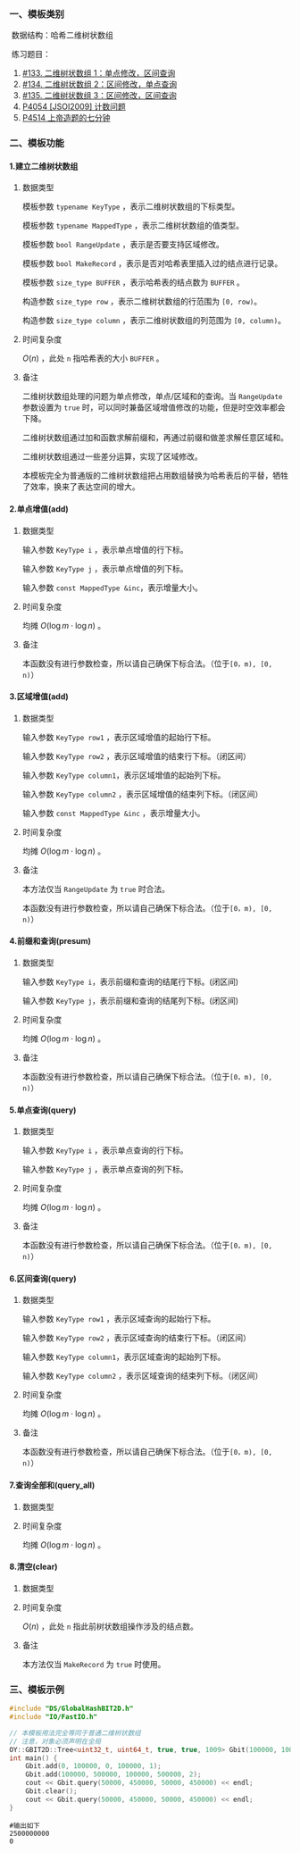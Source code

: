 ### 一、模板类别

​	数据结构：哈希二维树状数组

​	练习题目：

1. [#133. 二维树状数组 1：单点修改，区间查询](https://loj.ac/p/133)
2. [#134. 二维树状数组 2：区间修改，单点查询](https://loj.ac/p/134)
3. [#135. 二维树状数组 3：区间修改，区间查询](https://loj.ac/p/135)
4. [P4054 [JSOI2009] 计数问题](https://www.luogu.com.cn/problem/P4054)
5. [P4514 上帝造题的七分钟](https://www.luogu.com.cn/problem/P4514)



### 二、模板功能

#### 1.建立二维树状数组

1. 数据类型

   模板参数 `typename KeyType` ，表示二维树状数组的下标类型。

   模板参数 `typename MappedType` ，表示二维树状数组的值类型。

   模板参数 `bool RangeUpdate`​ ，表示是否要支持区域修改。

   模板参数 `bool MakeRecord` ，表示是否对哈希表里插入过的结点进行记录。

   模板参数 `size_type BUFFER`​ ，表示哈希表的结点数为 `BUFFER` 。

   构造参数 `size_type row` ，表示二维树状数组的行范围为 `[0, row)`。

   构造参数 `size_type column` ，表示二维树状数组的列范围为 `[0, column)`。

2. 时间复杂度

    $O(n)$ ，此处 `n` 指哈希表的大小 `BUFFER` 。

3. 备注

   二维树状数组处理的问题为单点修改，单点/区域和的查询。当 `RangeUpdate` 参数设置为 `true` 时，可以同时兼备区域增值修改的功能，但是时空效率都会下降。
   
   二维树状数组通过加和函数求解前缀和，再通过前缀和做差求解任意区域和。

   二维树状数组通过一些差分运算，实现了区域修改。
   
   本模板完全为普通版的二维树状数组把占用数组替换为哈希表后的平替，牺牲了效率，换来了表达空间的增大。


#### 2.单点增值(add)

1. 数据类型

   输入参数 `KeyType i​` ，表示单点增值的行下标。
   
   输入参数 `KeyType j​` ，表示单点增值的列下标。

   输入参数 `const MappedType &inc​` ，表示增量大小。

2. 时间复杂度

   均摊 $O(\log m \cdot \log n)$ 。

3. 备注

   本函数没有进行参数检查，所以请自己确保下标合法。（位于`[0，m), [0, n)`）


#### 3.区域增值(add)

1. 数据类型

   输入参数 `KeyType row1` ，表示区域增值的起始行下标。

   输入参数 `KeyType row2` ，表示区域增值的结束行下标。（闭区间）

   输入参数 `KeyType column1​` ，表示区域增值的起始列下标。

   输入参数 `KeyType column2` ，表示区域增值的结束列下标。（闭区间）

   输入参数 `const MappedType &inc` ，表示增量大小。

2. 时间复杂度

   均摊 $O(\log m\cdot\log n)$ 。

3. 备注

   本方法仅当 `RangeUpdate` 为 `true` 时合法。

   本函数没有进行参数检查，所以请自己确保下标合法。（位于`[0，m), [0, n)`）
   
#### 4.前缀和查询(presum)

1. 数据类型
   
   输入参数 `KeyType i`，表示前缀和查询的结尾行下标。(闭区间)

   输入参数 `KeyType j`，表示前缀和查询的结尾列下标。(闭区间)

2. 时间复杂度

   均摊 $O(\log m\cdot\log n)$ 。

3. 备注

   本函数没有进行参数检查，所以请自己确保下标合法。（位于`[0，m), [0, n)`）


#### 5.单点查询(query)

1. 数据类型
   
   输入参数 `KeyType i` ，表示单点查询的行下标。

   输入参数 `KeyType j` ，表示单点查询的列下标。

2. 时间复杂度

   均摊 $O(\log m\cdot\log n)$ 。

3. 备注

   本函数没有进行参数检查，所以请自己确保下标合法。（位于`[0，m), [0, n)`）


#### 6.区间查询(query)

1. 数据类型
   
   输入参数 `KeyType row1` ，表示区域查询的起始行下标。

   输入参数 `KeyType row2` ，表示区域查询的结束行下标。（闭区间）

   输入参数 `KeyType column1​` ，表示区域查询的起始列下标。

   输入参数 `KeyType column2` ，表示区域查询的结束列下标。（闭区间）

2. 时间复杂度

   均摊 $O(\log m\cdot\log n)$ 。
   
3. 备注

   本函数没有进行参数检查，所以请自己确保下标合法。（位于`[0，m), [0, n)`）


#### 7.查询全部和(query_all)

1. 数据类型

2. 时间复杂度

   均摊 $O(\log m\cdot\log n)$ 。


#### 8.清空(clear)

1. 数据类型

2. 时间复杂度

    $O(n)$ ，此处 `n` 指此前树状数组操作涉及的结点数。

3. 备注

   本方法仅当 `MakeRecord` 为 `true` 时使用。


### 三、模板示例

```c++
#include "DS/GlobalHashBIT2D.h"
#include "IO/FastIO.h"

// 本模板用法完全等同于普通二维树状数组
// 注意，对象必须声明在全局
OY::GBIT2D::Tree<uint32_t, uint64_t, true, true, 1009> Gbit(100000, 100000);
int main() {
    Gbit.add(0, 100000, 0, 100000, 1);
    Gbit.add(100000, 500000, 100000, 500000, 2);
    cout << Gbit.query(50000, 450000, 50000, 450000) << endl;
    Gbit.clear();
    cout << Gbit.query(50000, 450000, 50000, 450000) << endl;
}
```

```
#输出如下
2500000000
0

```

